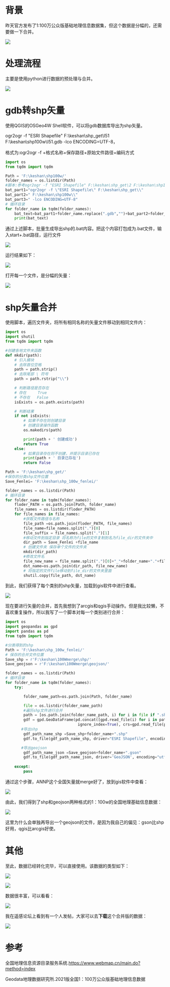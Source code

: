 # 背景

昨天官方发布了1:100万公众版基础地理信息数据集，但这个数据是分幅的，还需要做一下合并。

![](http://pics.landcover100.com/pics//image/20220113082125.png)

# 处理流程

主要是使用python进行数据的预处理与合并。

![](http://pics.landcover100.com/pics//image/20220113080116.png)

# gdb转shp矢量

使用QGIS的OSGeo4W Shell软件，可以将gdb数据库导出为shp矢量。

ogr2ogr -f "ESRI Shapefile" F:\keshan\shp_get\I51 F:\keshan\shp100w\I51.gdb -lco ENCODING=UTF-8，

格式为:ogr2ogr -f +格式名称+保存路径+原始文件路径+编码方式

```python
import os
from tqdm import tqdm

Path = 'F:\keshan\shp100w/'  
folder_names = os.listdir(Path)
#脚本:参考ogr2ogr -f "ESRI Shapefile" F:\keshan\shp_get\2 F:\keshan\shp100w\A49.gdb -lco ENCODING=UTF-8
bat_part1="ogr2ogr -f \"ESRI Shapefile\" F:\keshan\shp_get\\"
bat_part2=" F:\keshan\shp100w\\"
bat_part3=" -lco ENCODING=UTF-8"
# 循环目录
for folder_name in tqdm(folder_names):
    bat_text=bat_part1+folder_name.replace(".gdb","")+bat_part2+folder_name+bat_part3
    print(bat_text)

```

通过上述脚本，批量生成导出shp的.bat内容。把这个内容打包成为.bat文件，输入start+.bat路径，运行文件

![](http://pics.landcover100.com/pics//image/20220113074815.png)

运行结果如下：

![](http://pics.landcover100.com/pics//image/20220113074708.png)

打开每一个文件，是分幅的矢量：

![](http://pics.landcover100.com/pics//image/20220113074852.png)

# shp矢量合并

使用脚本，遍历文件夹，将所有相同名称的矢量文件移动到相同文件内：

```python
import os
import shutil
from tqdm import tqdm

#创建各地文件夹函数
def mkdir(path):
    # 引入模块
    # 去除首位空格
    path = path.strip()
    # 去除尾部 \ 符号
    path = path.rstrip("\\")

    # 判断路径是否存在
    # 存在     True
    # 不存在   False
    isExists = os.path.exists(path)

    # 判断结果
    if not isExists:
        # 如果不存在则创建目录
        # 创建目录操作函数
        os.makedirs(path)

        print(path + ' 创建成功')
        return True
    else:
        # 如果目录存在则不创建，并提示目录已存在
        print(path + ' 目录已存在')
        return False

Path = 'F:\keshan\shp_get/'
#保存的分类shp文件位置
Save_Fenlei= 'F:\keshan\shp_100w_fenlei/'

folder_names = os.listdir(Path)
# 循环目录
for folder_name in tqdm(folder_names):
    floder_PATH = os.path.join(Path, folder_name)
    file_names = os.listdir(floder_PATH)
    for file_names in file_names:
        #获取文件路径与名称
        file_path =os.path.join(floder_PATH, file_names)
        file_name=file_names.split(".")[0]
        file_suffix = file_names.split(".")[1]
        #移动文件到指定目录 将名称为file的文件复制到名为file_dir的文件夹中
        dir_path = Save_Fenlei +file_name
        # 创建文件夹 保存单个文件的文件夹
        mkdir(dir_path)
        #修改文件名
        file_new_name = file_name.split(".")[0]+"_"+folder_name+"."+file_suffix
        dst_name=os.path.join(dir_path, file_new_name)
        # 将指定的文件file移动到file_dir的文件夹里面
        shutil.copy(file_path, dst_name)
```

到此，我们获得了每个类别的shp矢量，加载到gis软件中进行查看。

![](http://pics.landcover100.com/pics//image/20220113065459.png)

现在要进行矢量的合并，首先我想到了arcgis和qgis手动操作。但是我比较懒，不喜欢重复操作，所以我写了一个脚本对每一个类别进行合并：

```python
import os
import geopandas as gpd
import pandas as pd
from tqdm import tqdm

#分类得到的shp
Path = 'F:\keshan\shp_100w_fenlei/'
# 保存的合并文件位置
Save_shp = r'F:\keshan\100Wmerge\shp/'
Save_geojson = r'F:\keshan\100Wmerge\geojson/'

folder_names = os.listdir(Path)
# 循环目录
for folder_name in tqdm(folder_names):
    try:

        folder_name_path=os.path.join(Path, folder_name)

        file = os.listdir(folder_name_path)
	    #遍历shp文件进行合并
        path = [os.path.join(folder_name_path, i) for i in file if ".shp" in i]
        gdf = gpd.GeoDataFrame(pd.concat([gpd.read_file(i) for i in path],
                                ignore_index=True), crs=gpd.read_file(path[0]).crs)
	   #导出shp
        gdf_path_name_shp =Save_shp+folder_name+".shp"
        gdf.to_file(gdf_path_name_shp, driver="ESRI Shapefile", encoding="utf-8")

       #导出geojson
        gdf_path_name_json =Save_geojson+folder_name+".gson"
        gdf.to_file(gdf_path_name_json, driver='GeoJSON', encoding="utf-8")
    
    except:
        pass


```

通过这个步骤，ANNP这个全国矢量就merge好了，放到gis软件中查看：

![](http://pics.landcover100.com/pics//image/20220113074230.png)

由此，我们得到了shp和geojson两种格式的1：100w的全国地理基础信息数据：

![](http://pics.landcover100.com/pics//image/20220113075300.png)

这里为什么会单独再导出一个geojson的文件，是因为我自己的偏见：gson比shp好用，qgis比arcgis好使。

# 其他

至此，数据已经转化完毕，可以直接使用。该数据的类型如下：

![](http://pics.landcover100.com/pics//image/20220113080426.png)

![](http://pics.landcover100.com/pics//image/20220113080448.png)

数据很丰富，可以看看：

![](http://pics.landcover100.com/pics//image/20220113081115.png)

我在遥感论坛上看到有一个人发帖，大家可以去**下载**这个合并版的数据：

![](http://pics.landcover100.com/pics//image/a3cc1048c19bb696fec3a09316a04a5.jpg)

# 参考

全国地理信息资源目录服务系统.https://www.webmap.cn/main.do?method=index

Geodata地理数据研究所.2021版全国1：100万公众版基础地理信息数据

